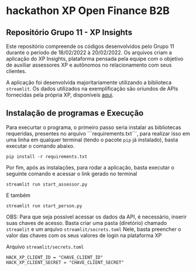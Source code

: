 # hackathon XP Open Finance B2B

## Repositório Grupo 11 - XP Insights

Este repositório compreende os códigos desenvolvidos pelo Grupo 11 durante o período de 18/02/2022 à 20/02/2022. Os arquivos criam a aplicação do XP Insights, plataforma pensada pela equipe com o objetivo de auxiliar assessores XP e autônomos no relacionamento com seus clientes. 

A aplicação foi desenvolvida majoritariamente utilizando a biblioteca ```streamlit```. Os dados utilizados na exemplificação são oriundos de APIs fornecidas pela própria XP, disponíveis [aqui](https://developer.xpinc.com/). 

## Instalação de programas e Execução

Para execurtar o programa, o primeiro passo seria instalar as bibliotecas requeridas, presentes no arquivo ´´´requirements.txt´´´, para realizar isso em uma linha em qualquer terminal (tendo o pacote ```pip``` já instalado), basta executar o comando abaixo. 

```pip install -r requirements.txt```

Por fim, após as instalações, para rodar a aplicação, basta executar o seguinte comando e acessar o link gerado no terminal

```streamlit run start_assessor.py``` 

E também 

```streamlit run start_person.py```

OBS: Para que seja possível acessar os dados da API, é necessário, inserir suas chaves de acesso. Basta criar uma pasta (diretório) chamado ```streamlit``` e um arquivo ```streamlit/secrets.toml``` Nele, basta preencher o valor das chaves com os seus valores de login na plataforma XP

Arquivo ```streamlit/secrets.toml```
``` 
HACK_XP_CLIENT_ID = "CHAVE_CLIENT_ID"
HACK_XP_CLIENT_SECRET = "CHAVE_CLIENT_SECRET"
```

